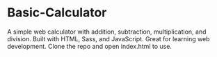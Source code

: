 # Basic-Calculator
A simple web calculator with addition, subtraction, multiplication, and division. Built with HTML, Sass, and JavaScript. Great for learning web development. Clone the repo and open index.html to use.
